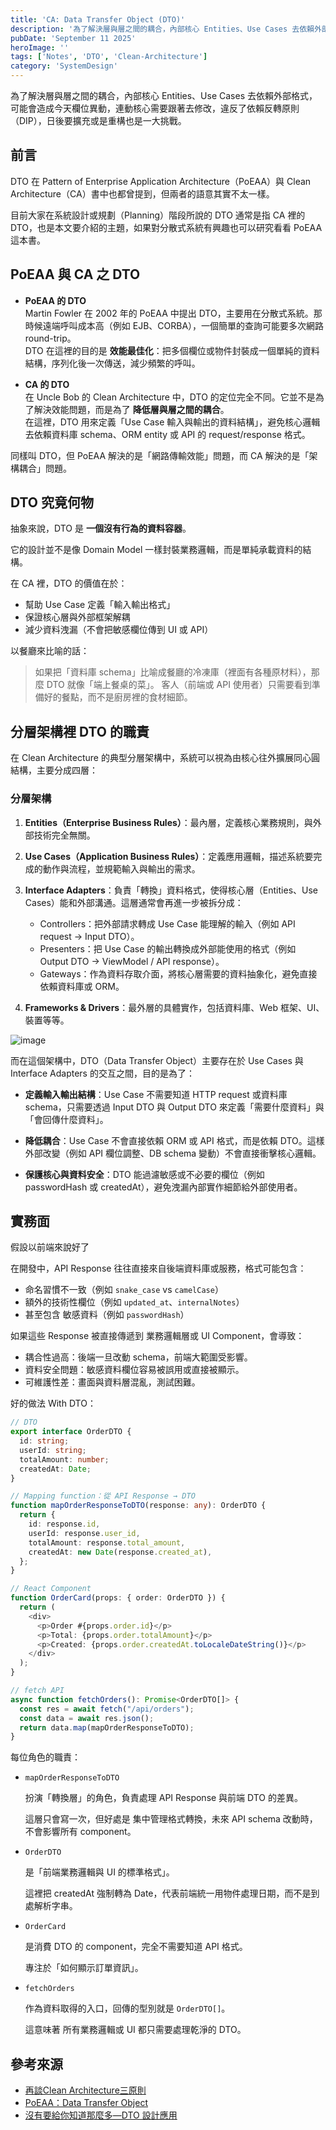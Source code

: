 ```yaml
---
title: 'CA: Data Transfer Object (DTO)'
description: '為了解決層與層之間的耦合，內部核心 Entities、Use Cases 去依賴外部格式，可能會造成今天欄位異動，連動核心需要跟著去修改，違反了依賴反轉原則（DIP），日後要擴充或是重構也是一大挑戰。'
pubDate: 'September 11 2025'
heroImage: ''
tags: ['Notes', 'DTO', 'Clean-Architecture']
category: 'SystemDesign'
---
```


為了解決層與層之間的耦合，內部核心 Entities、Use Cases 去依賴外部格式，可能會造成今天欄位異動，連動核心需要跟著去修改，違反了依賴反轉原則（DIP），日後要擴充或是重構也是一大挑戰。

## 前言

DTO 在 Pattern of Enterprise Application Architecture（PoEAA）與 Clean Architecture（CA）書中也都曾提到，但兩者的語意其實不太一樣。

目前大家在系統設計或規劃（Planning）階段所說的 DTO 通常是指 CA 裡的 DTO，也是本文要介紹的主題，如果對分散式系統有興趣也可以研究看看 PoEAA 這本書。

## PoEAA 與 CA 之 DTO

- **PoEAA 的 DTO**  
    Martin Fowler 在 2002 年的 PoEAA 中提出 DTO，主要用在分散式系統。那時候遠端呼叫成本高（例如 EJB、CORBA），一個簡單的查詢可能要多次網路 round-trip。  
    DTO 在這裡的目的是 **效能最佳化**：把多個欄位或物件封裝成一個單純的資料結構，序列化後一次傳送，減少頻繁的呼叫。

- **CA 的 DTO**  
    在 Uncle Bob 的 Clean Architecture 中，DTO 的定位完全不同。它並不是為了解決效能問題，而是為了 **降低層與層之間的耦合**。  
    在這裡，DTO 用來定義「Use Case 輸入與輸出的資料結構」，避免核心邏輯去依賴資料庫 schema、ORM entity 或 API 的 request/response 格式。

同樣叫 DTO，但 PoEAA 解決的是「網路傳輸效能」問題，而 CA 解決的是「架構耦合」問題。

## DTO 究竟何物

抽象來說，DTO 是 **一個沒有行為的資料容器**。

它的設計並不是像 Domain Model 一樣封裝業務邏輯，而是單純承載資料的結構。

在 CA 裡，DTO 的價值在於：  
- 幫助 Use Case 定義「輸入輸出格式」  
- 保證核心層與外部框架解耦  
- 減少資料洩漏（不會把敏感欄位傳到 UI 或 API）

以餐廳來比喻的話： 

> 如果把「資料庫 schema」比喻成餐廳的冷凍庫（裡面有各種原材料），那麼 DTO 就像「端上餐桌的菜」。 客人（前端或 API 使用者）只需要看到準備好的餐點，而不是廚房裡的食材細節。

## 分層架構裡 DTO 的職責

在 Clean Architecture 的典型分層架構中，系統可以視為由核心往外擴展同心圓結構，主要分成四層：

### 分層架構

1. **Entities（Enterprise Business Rules）**：最內層，定義核心業務規則，與外部技術完全無關。

1. **Use Cases（Application Business Rules）**：定義應用邏輯，描述系統要完成的動作與流程，並規範輸入與輸出的需求。

2. **Interface Adapters**：負責「轉換」資料格式，使得核心層（Entities、Use Cases）能和外部溝通。這層通常會再進一步被拆分成：
    - Controllers：把外部請求轉成 Use Case 能理解的輸入（例如 API request → Input DTO）。
    - Presenters：把 Use Case 的輸出轉換成外部能使用的格式（例如 Output DTO → ViewModel / API response）。
    - Gateways：作為資料存取介面，將核心層需要的資料抽象化，避免直接依賴資料庫或 ORM。

3. **Frameworks & Drivers**：最外層的具體實作，包括資料庫、Web 框架、UI、裝置等等。

![image](/ca.jpg)

而在這個架構中，DTO（Data Transfer Object）主要存在於 Use Cases 與 Interface Adapters 的交互之間，目的是為了：

- **定義輸入輸出結構**：Use Case 不需要知道 HTTP request 或資料庫 schema，只需要透過 Input DTO 與 Output DTO 來定義「需要什麼資料」與「會回傳什麼資料」。

- **降低耦合**：Use Case 不會直接依賴 ORM 或 API 格式，而是依賴 DTO。這樣外部改變（例如 API 欄位調整、DB schema 變動）不會直接衝擊核心邏輯。

- **保護核心與資料安全**：DTO 能過濾敏感或不必要的欄位（例如 passwordHash 或 createdAt），避免洩漏內部實作細節給外部使用者。

## 實務面

假設以前端來說好了

在開發中，API Response 往往直接來自後端資料庫或服務，格式可能包含：

- 命名習慣不一致（例如 `snake_case` vs `camelCase`）
- 額外的技術性欄位（例如 `updated_at`、`internalNotes`）
- 甚至包含 敏感資料（例如 `passwordHash`）

如果這些 Response 被直接傳遞到 業務邏輯層或 UI Component，會導致：

- 耦合性過高：後端一旦改動 schema，前端大範圍受影響。
- 資料安全問題：敏感資料欄位容易被誤用或直接被顯示。
- 可維護性差：畫面與資料層混亂，測試困難。

好的做法 With DTO：

```typescript
// DTO
export interface OrderDTO {
  id: string;
  userId: string;
  totalAmount: number;
  createdAt: Date;
}

// Mapping function：從 API Response → DTO
function mapOrderResponseToDTO(response: any): OrderDTO {
  return {
    id: response.id,
    userId: response.user_id,
    totalAmount: response.total_amount,
    createdAt: new Date(response.created_at),
  };
}

// React Component 
function OrderCard(props: { order: OrderDTO }) {
  return (
    <div>
      <p>Order #{props.order.id}</p>
      <p>Total: {props.order.totalAmount}</p>
      <p>Created: {props.order.createdAt.toLocaleDateString()}</p>
    </div>
  );
}

// fetch API
async function fetchOrders(): Promise<OrderDTO[]> {
  const res = await fetch("/api/orders");
  const data = await res.json();
  return data.map(mapOrderResponseToDTO);
}

```

每位角色的職責：

- `mapOrderResponseToDTO`

    扮演「轉換層」的角色，負責處理 API Response 與前端 DTO 的差異。

    這層只會寫一次，但好處是 集中管理格式轉換，未來 API schema 改動時，不會影響所有 component。

- `OrderDTO`

    是「前端業務邏輯與 UI 的標準格式」。

    這裡把 createdAt 強制轉為 Date，代表前端統一用物件處理日期，而不是到處解析字串。

- `OrderCard`
  
    是消費 DTO 的 component，完全不需要知道 API 格式。

    專注於「如何顯示訂單資訊」。

- `fetchOrders`

    作為資料取得的入口，回傳的型別就是 `OrderDTO[]`。

    這意味著 所有業務邏輯或 UI 都只需要處理乾淨的 DTO。

## 參考來源

* [再談Clean Architecture三原則](https://teddy-chen-tw.blogspot.com/2020/08/clean-architecture.html)
* [PoEAA：Data Transfer Object](https://www.youtube.com/watch?v=Ob9tQTRd04A)
* [沒有要給你知道那麼多—DTO 設計應用](https://ithelp.ithome.com.tw/articles/10353906)